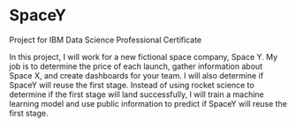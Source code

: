 # SpaceY
Project for IBM Data Science Professional Certificate

In this project, I will work for a new fictional space company, Space Y. My job is to determine the price of each launch, gather information about Space X, and create dashboards for your team. I will also determine if SpaceY will reuse the first stage. Instead of using rocket science to determine if the first stage will land successfully, I will train a machine learning model and use public information to predict if SpaceY will reuse the first stage.
